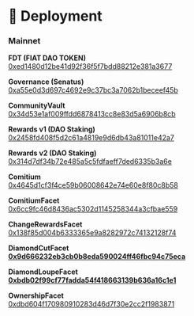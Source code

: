 # 💾 Deployment

### Mainnet

**FDT (FIAT DAO TOKEN)**\
[0xed1480d12be41d92f36f5f7bdd88212e381a3677](https://etherscan.io/address/0xed1480d12be41d92f36f5f7bdd88212e381a3677)

**Governance (Senatus)**\
[0xa55e0d3d697c4692e9c37bc3a7062b1beceef45b](https://etherscan.io/address/0xa55e0d3d697c4692e9c37bc3a7062b1beceef45b)

**CommunityVault**\
[0x34d53e1af009ffdd6878413cc8e83d5a6906b8cb](https://etherscan.io/address/0x34d53e1af009ffdd6878413cc8e83d5a6906b8cb)

**Rewards v1 (DAO Staking)**\
[0x2458fd408f5d2c61a4819e9d6db43a81011e42a7](https://etherscan.io/address/0x2458fd408f5d2c61a4819e9d6db43a81011e42a7)

**Rewards v2 (DAO Staking)**\
[0x314d7df34b72e485a5c5fdfaeff7ded6335b3a6e](https://etherscan.io/address/0x314d7df34b72e485a5c5fdfaeff7ded6335b3a6e)

**Comitium**\
[0x4645d1cf3f4ce59b06008642e74e60e8f80c8b58](https://etherscan.io/address/0x4645d1cf3f4ce59b06008642e74e60e8f80c8b58)

**ComitiumFacet**\
[0x6cc9fc46d8436ac5302d1145258344a3cfbae559](https://etherscan.io/address/0x6cc9fc46d8436ac5302d1145258344a3cfbae559)

**ChangeRewardsFacet**\
[0x138f85d004b6333365e9a8282972c74132128f74](https://etherscan.io/address/0x138f85d004b6333365e9a8282972c74132128f74)

**DiamondCutFacet**\
[**0x9d666232eb3cb0b8eda590024ff46fbc94c75eca**](https://etherscan.io/address/0x9d666232eb3cb0b8eda590024ff46fbc94c75eca)

**DiamondLoupeFacet**\
[**0xbdb02f99cf77fadda54f418663139b636a16c1e1**](https://etherscan.io/address/0xbdb02f99cf77fadda54f418663139b636a16c1e1)

**OwnershipFacet**\
[0xdbd604f170980910283d46d7f30e2cc2f1983871](https://etherscan.io/address/0xdbd604f170980910283d46d7f30e2cc2f1983871)
